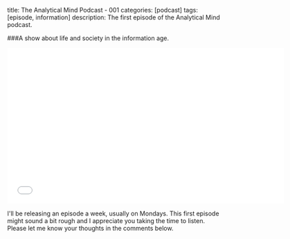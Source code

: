 title: The Analytical Mind Podcast - 001
categories: [podcast]
tags: [episode, information]
description: The first episode of the Analytical Mind podcast.

###A show about life and society in the information age.

<iframe style="border: none" src="//html5-player.libsyn.com/embed/episode/id/3415567/height/360/width/640/theme/standard/direction/no/autoplay/no/autonext/no/thumbnail/yes/preload/no/no_addthis/no/" height="360" width="640" scrolling="no"  allowfullscreen webkitallowfullscreen mozallowfullscreen oallowfullscreen msallowfullscreen></iframe>

I'll be releasing an episode a week, usually on Mondays. This first episode might sound a bit rough and I appreciate you taking the time to listen. Please let me know your thoughts in the comments below. 


